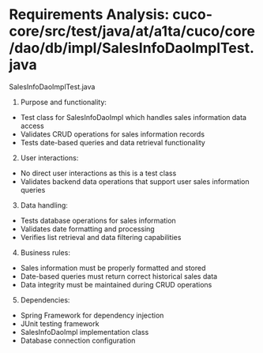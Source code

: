 # Requirements Analysis: cuco-core/src/test/java/at/a1ta/cuco/core/dao/db/impl/SalesInfoDaoImplTest.java

SalesInfoDaoImplTest.java
1. Purpose and functionality:
- Test class for SalesInfoDaoImpl which handles sales information data access
- Validates CRUD operations for sales information records
- Tests date-based queries and data retrieval functionality

2. User interactions:
- No direct user interactions as this is a test class
- Validates backend data operations that support user sales information queries

3. Data handling:
- Tests database operations for sales information
- Validates date formatting and processing
- Verifies list retrieval and data filtering capabilities

4. Business rules:
- Sales information must be properly formatted and stored
- Date-based queries must return correct historical sales data
- Data integrity must be maintained during CRUD operations

5. Dependencies:
- Spring Framework for dependency injection
- JUnit testing framework
- SalesInfoDaoImpl implementation class
- Database connection configuration